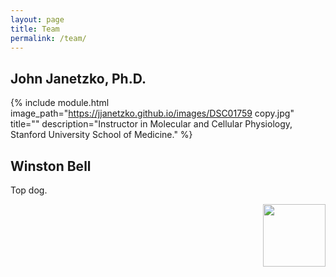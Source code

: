 ```yaml
---
layout: page
title: Team
permalink: /team/
---
```


## John Janetzko, Ph.D.

{% include module.html image_path="https://jjanetzko.github.io/images/DSC01759 copy.jpg" title="" description="Instructor in Molecular and Cellular Physiology, Stanford University School of Medicine." %}


## Winston Bell

<div>
  
  Top dog.

  <img align="right" width="100" height="100" src="https://jjanetzko.github.io/images/5V5A1847.jpg">
  
</div>
